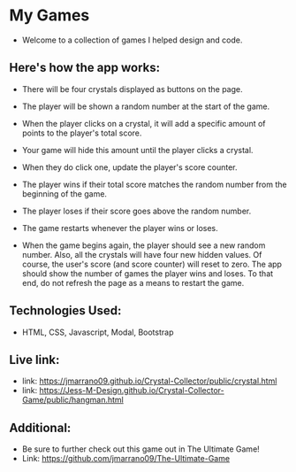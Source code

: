 # My Games

- Welcome to a collection of games I helped design and code.

## Here's how the app works:
- There will be four crystals displayed as buttons on the page.
- The player will be shown a random number at the start of the game.
- When the player clicks on a crystal, it will add a specific amount of points to the player's total score.
- Your game will hide this amount until the player clicks a crystal.
- When they do click one, update the player's score counter.
- The player wins if their total score matches the random number from the beginning of the game.
- The player loses if their score goes above the random number.
- The game restarts whenever the player wins or loses.

- When the game begins again, the player should see a new random number. Also, all the crystals will have four new hidden values. Of course, the user's score (and score counter) will reset to zero. The app should show the number of games the player wins and loses. To that end, do not refresh the page as a means to restart the game.

## Technologies Used:
- HTML, CSS, Javascript, Modal, Bootstrap

## Live link:
- link: https://jmarrano09.github.io/Crystal-Collector/public/crystal.html
- link: https://Jess-M-Design.github.io/Crystal-Collector-Game/public/hangman.html

## Additional:
- Be sure to further check out this game out in The Ultimate Game!
- Link: https://github.com/jmarrano09/The-Ultimate-Game
